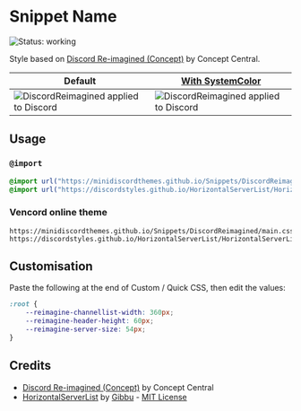 

[preview]: https://minidiscordthemes.github.io/Snippets/DiscordReimagined/preview.avif
[previewColor]: https://minidiscordthemes.github.io/Snippets/DiscordReimagined/previewColor.avif
[SystemColor]: https://github.com/MiniDiscordThemes/SystemColor

# Snippet Name
![Status: working](https://img.shields.io/badge/status-working-green?style=flat-square)

Style based on [Discord Re-imagined (Concept)](https://www.youtube.com/watch?v=7gyZyg3jC2w) by Concept Central.

| Default                                          | [With SystemColor][SystemColor]                       |
| ------------------------------------------------ | ----------------------------------------------------- |
| ![DiscordReimagined applied to Discord][preview] | ![DiscordReimagined applied to Discord][previewColor] |

## Usage
### `@import`
```css
@import url("https://minidiscordthemes.github.io/Snippets/DiscordReimagined/main.css");
@import url("https://discordstyles.github.io/HorizontalServerList/HorizontalServerList.theme.css");
```
<!-- ### Replugged automatic theme
[Install now](https://replugged.dev/install?identifier=net.saltssaumure.DiscordReimagined)
### Replugged manual theme
[Download now](https://github.com/MiniDiscordThemes/Snippets/releases/latest/download/net.saltssaumure.DiscordReimagined.asar) -->
### Vencord online theme
```
https://minidiscordthemes.github.io/Snippets/DiscordReimagined/main.css
https://discordstyles.github.io/HorizontalServerList/HorizontalServerList.theme.css
```

## Customisation
Paste the following at the end of Custom / Quick CSS, then edit the values:
```css
:root {
    --reimagine-channellist-width: 360px;
    --reimagine-header-height: 60px;
    --reimagine-server-size: 54px;
}
```

## Credits
- [Discord Re-imagined (Concept)](https://www.youtube.com/watch?v=7gyZyg3jC2w) by Concept Central
- [HorizontalServerList](https://github.com/DiscordStyles/HorizontalServerList) by [Gibbu](https://github.com/Gibbu) - [MIT License](https://github.com/DiscordStyles/HorizontalServerList/blob/master/LICENSE.md)